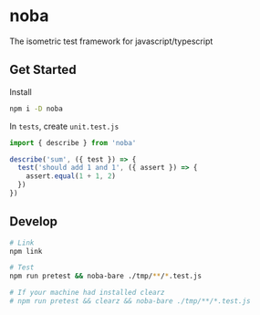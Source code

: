 # noba

The isometric test framework for javascript/typescript

## Get Started

Install

```bash
npm i -D noba
```

In `tests`, create `unit.test.js`

```js
import { describe } from 'noba'

describe('sum', ({ test }) => {
  test('should add 1 and 1', ({ assert }) => {
    assert.equal(1 + 1, 2)
  })
})
```

## Develop

```bash
# Link
npm link

# Test
npm run pretest && noba-bare ./tmp/**/*.test.js

# If your machine had installed clearz
# npm run pretest && clearz && noba-bare ./tmp/**/*.test.js
```

